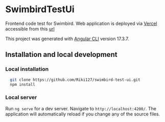 # SwimbirdTestUi

Frontend code test for Swimbird. Web application is deployed via [Vercel](https://vercel.com/) accessible from this [url](https://swimbird-test-ui.vercel.app) 

This project was generated with [Angular CLI](https://github.com/angular/angular-cli) version 17.3.7.

## Installation and local development

### Local installation
```bash
  git clone https://github.com/Riki127/swimbird-test-ui.git
  npm install
```
### Local server
Run `ng serve` for a dev server. Navigate to `http://localhost:4200/`. The application will automatically reload if you change any of the source files.
